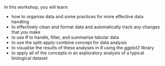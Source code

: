 In this workshop, you will learn:

- how to organise data and some practices for more effective data handling
- to effectively clean and format data and automatically track any changes that you make
- to use _R_ to handle, filter, and summarise tabular data
- to use the split-apply-combine concept for data analysis
- to visualise the results of these analyses in _R_ using the _ggplot2_ library
- to apply all of the concepts in an exploratory analysis of a typical biological dataset

